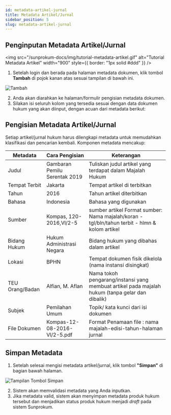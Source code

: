 ```yaml
---
id: metadata-artikel-jurnal
title: Metadata Artikel/Jurnal
sidebar_position: 5
slug: metadata-artikel-jurnal
---
```


## Penginputan Metadata Artikel/Jurnal

<img
src="/sunprokum-docs/img/tutorial-metadata-artikel.gif"
alt="Tutorial Metadata Artikel"
width="900"
style={{ border: "1px solid #ddd" }}
/>

1. Setelah login dan berada pada halaman metadata dokumen, klik tombol **Tambah** di pojok kanan atas sesuai tampilan di bawah ini.

![Tambah](/img/tombol-tambah.png)

2. Anda akan diarahkan ke halaman/formulir pengisian metadata dokumen.
3. Silakan isi seluruh kolom yang tersedia sesuai dengan data dokumen hukum yang akan diinput, dengan acuan dari metadata berikut:

## Pengisian Metadata Artikel/Jurnal

Setiap artikel/jurnal hukum harus dilengkapi metadata untuk memudahkan klasifikasi dan pencarian kembali. Komponen metadata mencakup:

| Metadata        | Cara Pengisian                | Keterangan                                                                                      |
| --------------- | ----------------------------- | ----------------------------------------------------------------------------------------------- |
| Judul           | Gambaran Pemilu Serentak 2019 | Tuliskan judul artikel yang terdapat dalam Majalah Hukum                                        |
| Tempat Terbit   | Jakarta                       | Tempat artikel di terbitkan                                                                     |
| Tahun           | 2016                          | Tahun artikel diterbitkan                                                                       |
| Bahasa          | Indonesia                     | Bahasa yang digunakan                                                                           |
| Sumber          | Kompas, 120-2016,Vl/2-5       | sumber artikel Format sumber: Nama majalah/koran - tgl/bln/tahun terbit - hlmn & kolom artikel  |
| Bidang Hukum    | Hukum Administrasi Negara     | Bidang hukum yang dibahas dalam artikel                                                         |
| Lokasi          | BPHN                          | Tempat dokumen fisik dikelola (nama instansi disingkat)                                         |
| TEU Orang/Badan | Alfian, M. Aflan              | Nama tokoh pengarang/instansi yang membuat artikel pada majalah hukum (tanpa gelar dan dibalik) |
| Subjek          | Pemilahan Umum                | Topik/ kata kunci dari isi dokumen                                                              |
| File Dokumen    | Kompas-12-08-2016-Vl/2-5.pdf  | Format Penamaan file : nama majalah-edisi-tahun-halaman jurnal                                  |

## Simpan Metadata

1. Setelah selesai mengisi metadata artikel/jurnal, klik tombol **"Simpan"** di bagian bawah halaman.

![Tampilan Tombol Simpan](/img/tombol-simpan.png)

2. Sistem akan memvalidasi metadata yang Anda inputkan.
3. Jika metadata valid, sistem akan menyimpan metadata produk hukum tersebut dan menjadikan status produk hukum menjadi _draft_ pada sistem Sunprokum.

